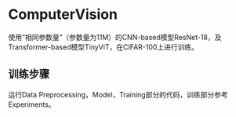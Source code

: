 # ComputerVision

使用“相同参数量”（参数量为11M）的CNN-based模型ResNet-18，及Transformer-based模型TinyViT，在CIFAR-100上进行训练。

## 训练步骤

运行Data Preprocessing，Model，Training部分的代码，训练部分参考Experiments。
